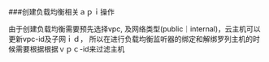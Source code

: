 ###创建负载均衡相关ａｐｉ操作

由于创建负载均衡需要预先选择vpc, 及网络类型(public｜internal)，云主机可以更新vpc-id及子网ｉｄ，
所以在进行负载均衡监听器的绑定和解绑罗列主机的时候需要根据根据ｖｐｃ-id来过滤主机
    
      
       
    